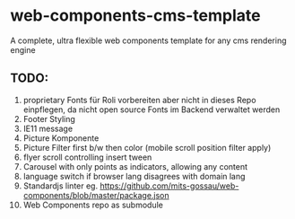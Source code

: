 # web-components-cms-template
A complete, ultra flexible web components template for any cms rendering engine

## TODO:

1. proprietary Fonts für Roli vorbereiten aber nicht in dieses Repo einpflegen, da nicht open source Fonts im Backend verwaltet werden
1. Footer Styling
1. IE11 message
1. Picture Komponente
2. Picture Filter first b/w then color (mobile scroll position filter apply)
3. flyer scroll controlling insert tween
4. Carousel with only points as indicators, allowing any content
5. language switch if browser lang disagrees with domain lang
6. Standardjs linter eg. https://github.com/mits-gossau/web-components/blob/master/package.json
7. Web Components repo as submodule
